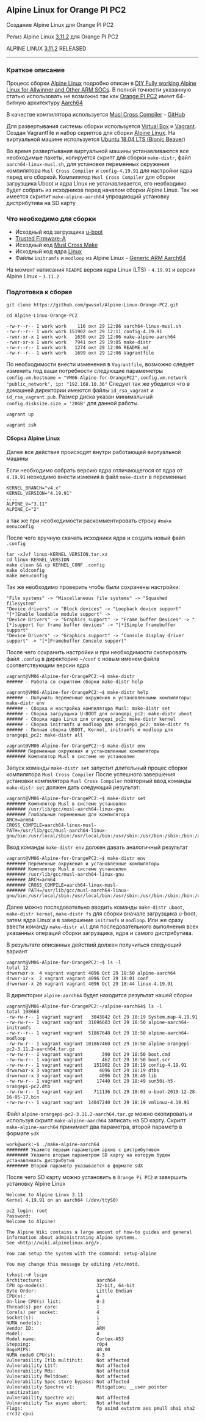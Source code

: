 ## Alpine Linux for Orange PI PC2

Создание Alpine Linux для Orange PI PC2

Релиз Alpine Linux [3.11.2](https://github.com/gwvsol/Alpine-Linux-Orange-PC2/releases/tag/v3.11.2) для Orange PI PC2

ALPINE LINUX [3.11.2](https://alpinelinux.org/posts/Alpine-3.11.2-released.html) RELEASED
***

### Краткое описание

Процесс сборки [Alpine Linux](https://wiki.alpinelinux.org/wiki/DIY_Fully_working_Alpine_Linux_for_Allwinner_and_Other_ARM_SOCs) подробно описан в [DIY Fully working Alpine Linux for Allwinner and Other ARM SOCs](https://wiki.alpinelinux.org/wiki/DIY_Fully_working_Alpine_Linux_for_Allwinner_and_Other_ARM_SOCs). В полной точности указанную статью использовать не возможно так как [Orange PI PC2](http://www.orangepi.org/orangepipc2/) имеет 64-битную архитектуру [Aarch64](https://ru.wikipedia.org/wiki/ARM_(%D0%B0%D1%80%D1%85%D0%B8%D1%82%D0%B5%D0%BA%D1%82%D1%83%D1%80%D0%B0))

В качестве компилятора используется [Musl Cross Compiler](https://wiki.musl-libc.org/getting-started.html) - [GitHub](https://github.com/richfelker/musl-cross-make)

Для развертывания системы сборки используется [Virtual Box](https://www.virtualbox.org/wiki/Linux_Downloads) и [Vagrant](https://help.ubuntu.ru/wiki/vagrant). Создан Vagrantfile и набор скриптов для сборки [Alpine Linux](https://alpinelinux.org/). На виртуальной машине используется [Ubuntu 18.04 LTS (Bionic Beaver)](http://releases.ubuntu.com/18.04/)

Во время развертывания виртуальной машины устанавливаются все необходимые пакеты, копируется скрипт для сборки ```make-distr```, файл ```aarch64-linux-musl.sh```, для установки переменных окружения компилятора ```Musl Cross Compiler``` и ```config-4.19.91``` для настройки ядра перед его сборкой. Компилятор ```Musl Cross Compiler``` для сборки загрузщика Uboot и ядра Linux не устанавливается, его необходимо будет собрать из исходников перед началом сборки Alpine Linux. Так же имеется скрипит ```make-alpine-aarch64``` упрощающий установку дистрибутива на SD карту

### Что необходимо для сборки
* Исходный код загрузщика [u-boot](https://gitlab.denx.de/u-boot/u-boot.git)
* [Trusted Firmware-A](https://github.com/ARM-software/arm-trusted-firmware)
* Исходный код [Musl Cross Make](https://github.com/richfelker/musl-cross-make)
* Исходный код ядра [Linux](https://cdn.kernel.org/pub/linux/kernel/)
* Файлы ```initramfs``` и ```modloop``` из Alpine Linux - [Generic ARM Aarch64](https://alpinelinux.org/downloads/)

На момент написания ```README``` версия ядра Linux (LTS) - ```4.19.91``` и версия Alpine Linux - ```3.11.2```

### Подготовка к сборке

```shell
git clone https://github.com/gwvsol/Alpine-Linux-Orange-PC2.git

cd Alpine-Linux-Orange-PC2

-rw-r--r-- 1 work work    116 окт 29 12:06 aarch64-linux-musl.sh
-rw-r--r-- 1 work work 151902 окт 29 12:11 config-4.19.91
-rwxr-xr-x 1 work work   1630 окт 29 12:06 make-alpine-aarch64
-rwxr-xr-x 1 work work   7941 окт 29 19:05 make-distr
-rw-r--r-- 1 work work   1274 окт 29 12:06 README.md
-rw-r--r-- 1 work work   1699 окт 29 12:06 Vagrantfile
````
По необходимости внести изменения в ```Vagrantfile```, возможно следует изменить под ваши потребности следующие парамеметры ```config.vm.hostname = "VM06-Alpine-for-OrangePC2"```, ```config.vm.network "public_network", ip: "192.168.10.36"``` Следует так же убедится что в домашней директории имеются файлы ```id_rsa_vagrant``` и ```id_rsa_vagrant.pub```. Размер диска указан минимальный ```config.disksize.size = '20GB'``` для данной работы.

```vagrant up```

```vagrant ssh```

#### Сборка Alpine Linux

Далее все действия происходят внутри работающей виртуальной машины

Если необходимо собрать версию ядра отличающегося от ядра от ```4.19.91``` неоходимо внести измения в файл ```make-distr``` в переменные

```shell
KERNEL_BRANCH="v4.x"
KERNEL_VERSION="4.19.91"
....
ALPINE_V="3.11"
ALPINE_C="2"
```
а так же при необходимости раскомментировать строку ```#make menuconfig```

После чего вручную скачать исходники ядра и создать новый файл ```.config``` 

```shell
tar -xJvf linux-KERNEL_VERSION.tar.xz
cd linux-KERNEL_VERSION
make clean && cp KERNEL_CONF .config
make oldconfig
make menuconfig
```

Так же необходимо проверить чтобы были сохранены настройки:
```shell
"File systems" -> "Miscellaneous file systems" -> "Squashed filesystem"
"Device drivers" -> "Block devices" -> "Loopback device support"
"[*]Enable loadable module support" ->
"Device Drivers" -> "Graphics support" -> "Frame buffer Devices" -> "[*]support for frame buffer devices" -> "[*]Simple framebuffer support"
"Device Drivers" -> "Graphics support" -> "Console display driver support" -> "[*]Framebuffer Console support"
```

После чего сохранить настройки и при необходимости скопировать файл ```.config``` в директорию ```~/conf``` c новым именем файла соответствующим версии ядра

````shell
vagrant@VM06-Alpine-for-OrangePC2:~$ make-distr 
###### - Работа со скриптом сборки make-distr help
````

````shell
vagrant@VM06-Alpine-for-OrangePC2:~$ make-distr help
###### - Получить переменные окружения и установленными компиляторы: make-distr env
###### - Сборка и настройка компилятора Musl: make-distr set
###### - Сборка загрузщика U-BOOT для orangepi_pc2: make-distr uboot
###### - Сборка ядра Linux для orangepi_pc2: make-distr kernel
###### - Сборка initramfs и modloop для orangepi_pc2: make-distr fs
###### - Полная сборка UBOOT, Kernel, initramfs и modloop для orangepi_pc2: make-distr all
````

````shell
vagrant@VM06-Alpine-for-OrangePC2:~$ make-distr env
####### Переменные окружения и установленные компиляторы
####### Компилятор Musl в системе не установлен
````
Запуск команды ```make-distr set``` запустит длительный процес сборки компилятора ```Musl Cross Compiler```
После успешного завершения установки компилятора ```Musl Cross Compiler``` повторный ввод команды ```make-distr set``` должен дать следующий результат:
````shell
vagrant@VM06-Alpine-for-OrangePC2:~$ make-distr set
####### Компилятор Musl в системе установлен
####### /usr/lib/gcc/musl-aarch64-linux-gnu
####### Глобальные переменные для компилятора
ARCH=arm64
CROSS_COMPILE=aarch64-linux-musl-
PATH=/usr/lib/gcc/musl-aarch64-linux-gnu/bin:/usr/local/sbin:/usr/local/bin:/usr/sbin:/usr/bin:/sbin:/bin:/usr/games:/usr/local/games:/snap/bin
````
Ввод команды ```make-distr env``` должен давать аналогичный результат
````shell
vagrant@VM06-Alpine-for-OrangePC2:~$ make-distr env
####### Переменные окружения и установленные компиляторы
####### Компилятор Musl в системе установлен
####### /usr/lib/gcc/musl-aarch64-linux-gnu
####### ARCH=arm64
####### CROSS_COMPILE=aarch64-linux-musl-
####### PATH=/usr/lib/gcc/musl-aarch64-linux-gnu/bin:/usr/local/sbin:/usr/local/bin:/usr/sbin:/usr/bin:/sbin:/bin:/usr/games:/usr/local/games:/snap/bin
````
Далее можно последовательно вводить команды ```make-distr uboot```, ```make-distr kernel```, ```make-distr fs``` для сборки вначале загрузщика u-boot, затем ядра Linux и в завершение ```initramfs``` и ```modloop```. Или же сразу ввести команду ```make-distr all``` для последовательного выполнения всех указанных операций сборки загрузщика, ядра и самого дистрибутива.

В результате описанных действий должен получиться следующий вариант
```shell
vagrant@VM06-Alpine-for-OrangePC2:~$ ls -l
total 12
drwxrwxr-x  4 vagrant vagrant 4096 Oct 29 18:50 alpine-aarch64
drwxr-xr-x  2 vagrant vagrant 4096 Oct 29 18:01 conf
drwxrwxr-x 26 vagrant vagrant 4096 Oct 29 18:44 linux-4.19.91
```
В директории ```alpine-aarch64``` будет находится результат нашей сборки
```shell
vagrant@VM06-Alpine-for-OrangePC2:~/alpine-aarch64$ ls -l
total 198668
-rw-rw-r-- 1 vagrant vagrant   3043842 Oct 29 18:19 System.map-4.19.91
-rw-rw-r-- 1 vagrant vagrant  31696603 Oct 29 18:50 alpine-aarch64-initramfs
-rw-r--r-- 1 vagrant vagrant  51867648 Oct 29 18:50 alpine-aarch64-modloop
-rw-rw-r-- 1 vagrant vagrant 101867460 Oct 29 18:50 alpine-orangepi-pc2-3.11.2-aarch64.tar.gz
-rw-rw-r-- 1 vagrant vagrant       390 Oct 29 18:50 boot.cmd
-rw-rw-r-- 1 vagrant vagrant       462 Oct 29 18:50 boot.scr
-rw-rw-r-- 1 vagrant vagrant    151902 Oct 29 18:19 config-4.19.91
drwxrwxr-x 3 vagrant vagrant      4096 Oct 29 18:19 dtbs
drwxrwxr-x 3 vagrant vagrant      4096 Oct 29 18:49 lib
-rw-rw-r-- 1 vagrant vagrant     17440 Oct 29 18:49 sun50i-h5-orangepi-pc2.dtb
-rw-rw-r-- 1 vagrant vagrant    711136 Oct 29 18:03 u-boot-2019-12-28-16-05-17.bin
-rw-rw-r-- 1 vagrant vagrant  14047240 Oct 29 18:19 vmlinuz-4.19.91
```
Файл ```alpine-orangepi-pc2-3.11.2-aarch64.tar.gz``` можно скопировать и используя скрипт ```make-alpine-aarch64``` записать на SD карту. Скрипт ```make-alpine-aarch64``` принимает два параметра, второй параметр в формате ```sdX```
```shell
work@work:~$ ./make-alpine-aarch64 
######## Укажите первым параметром архив с дистрибутивом
######## Укажите вторым параметром SD карту на которую будем устанaвливать дистрибутив
######## Второй параметр указывается в формате sdX
```
После чего SD карту можно установить в ```Orange Pi PC2``` и завершить установку Alpine Linux
````shell
Welcome to Alpine Linux 3.11
Kernel 4.19.91 on an aarch64 (/dev/ttyS0)

pc2 login: root
Password: 
Welcome to Alpine!

The Alpine Wiki contains a large amount of how-to guides and general
information about administrating Alpine systems.
See <http://wiki.alpinelinux.org/>.

You can setup the system with the command: setup-alpine

You may change this message by editing /etc/motd.

tvhost:~# lscpu
Architecture:                    aarch64
CPU op-mode(s):                  32-bit, 64-bit
Byte Order:                      Little Endian
CPU(s):                          4
On-line CPU(s) list:             0-3
Thread(s) per core:              1
Core(s) per socket:              4
Socket(s):                       1
NUMA node(s):                    1
Vendor ID:                       ARM
Model:                           4
Model name:                      Cortex-A53
Stepping:                        r0p4
BogoMIPS:                        48.00
NUMA node0 CPU(s):               0-3
Vulnerability Itlb multihit:     Not affected
Vulnerability L1tf:              Not affected
Vulnerability Mds:               Not affected
Vulnerability Meltdown:          Not affected
Vulnerability Spec store bypass: Not affected
Vulnerability Spectre v1:        Mitigation; __user pointer sanitization
Vulnerability Spectre v2:        Not affected
Vulnerability Tsx async abort:   Not affected
Flags:                           fp asimd evtstrm aes pmull sha1 sha2 crc32 cpui
````